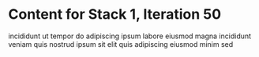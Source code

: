 # Content for Stack 1, Iteration 50
incididunt ut tempor do adipiscing ipsum labore eiusmod magna incididunt veniam quis nostrud ipsum sit elit quis adipiscing eiusmod minim sed 
